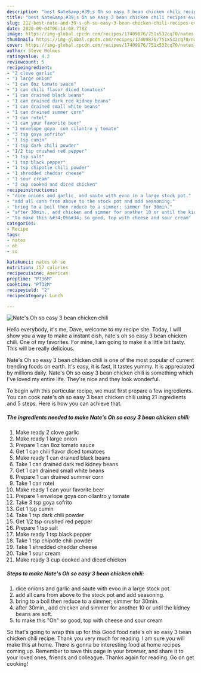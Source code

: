 ```yaml
---
description: "best Nate&amp;#39;s Oh so easy 3 bean chicken chili recipes ever | how to keep Nate&amp;#39;s Oh so easy 3 bean chicken chili"
title: "best Nate&amp;#39;s Oh so easy 3 bean chicken chili recipes ever | how to keep Nate&amp;#39;s Oh so easy 3 bean chicken chili"
slug: 212-best-nate-and-39-s-oh-so-easy-3-bean-chicken-chili-recipes-ever-how-to-keep-nate-and-39-s-oh-so-easy-3-bean-chicken-chili
date: 2020-09-04T06:14:08.778Z
image: https://img-global.cpcdn.com/recipes/17409876/751x532cq70/nates-oh-so-easy-3-bean-chicken-chili-recipe-main-photo.jpg
thumbnail: https://img-global.cpcdn.com/recipes/17409876/751x532cq70/nates-oh-so-easy-3-bean-chicken-chili-recipe-main-photo.jpg
cover: https://img-global.cpcdn.com/recipes/17409876/751x532cq70/nates-oh-so-easy-3-bean-chicken-chili-recipe-main-photo.jpg
author: Steve Holmes
ratingvalue: 4.2
reviewcount: 5
recipeingredient:
- "2 clove garlic"
- "1 large onion"
- "1 can 8oz tomato sauce"
- "1 can chili flavor diced tomatoes"
- "1 can drained black beans"
- "1 can drained dark red kidney beans"
- "1 can drained small white beans"
- "1 can drained summer corn"
- "1 can rotel"
- "1 can your favorite beer"
- "1 envelope goya  con cilantro y tomate"
- "3 tsp goya sofrito"
- "1 tsp cumin"
- "1 tsp dark chili powder"
- "1/2 tsp crushed red pepper"
- "1 tsp salt"
- "1 tsp black pepper"
- "1 tsp chipotle chili powder"
- "1 shredded cheddar cheese"
- "1 sour cream"
- "3 cup cooked and diced chicken"
recipeinstructions:
- "dice onions and garlic  and saute with evoo in a large stock pot."
- "add all cans from above to the stock pot and add seasoning."
- "bring to a boil then reduce to a simmer; simmer for 30min."
- "after 30min., add chicken and simmer for another 10 or until the kidney beans are soft."
- "to make this &#34;Oh&#34; so good, top with cheese and sour cream"
categories:
- Recipe
tags:
- nates
- oh
- so

katakunci: nates oh so 
nutrition: 157 calories
recipecuisine: American
preptime: "PT36M"
cooktime: "PT32M"
recipeyield: "2"
recipecategory: Lunch

---
```



![Nate&#39;s Oh so easy 3 bean chicken chili](https://img-global.cpcdn.com/recipes/17409876/751x532cq70/nates-oh-so-easy-3-bean-chicken-chili-recipe-main-photo.jpg)

Hello everybody, it's me, Dave, welcome to my recipe site. Today, I will show you a way to make a instant dish, nate&#39;s oh so easy 3 bean chicken chili. One of my favorites. For mine, I am going to make it a little bit tasty. This will be really delicious.

Nate&#39;s Oh so easy 3 bean chicken chili is one of the most popular of current trending foods on earth. It's easy, it is fast, it tastes yummy. It is appreciated by millions daily. Nate&#39;s Oh so easy 3 bean chicken chili is something which I've loved my entire life. They're nice and they look wonderful.




To begin with this particular recipe, we must first prepare a few ingredients. You can cook nate&#39;s oh so easy 3 bean chicken chili using 21 ingredients and 5 steps. Here is how you can achieve that.

<!--inarticleads1-->

##### The ingredients needed to make Nate&#39;s Oh so easy 3 bean chicken chili:

1. Make ready 2 clove garlic
1. Make ready 1 large onion
1. Prepare 1 can 8oz tomato sauce
1. Get 1 can chili flavor diced tomatoes
1. Make ready 1 can drained black beans
1. Take 1 can drained dark red kidney beans
1. Get 1 can drained small white beans
1. Prepare 1 can drained summer corn
1. Take 1 can rotel
1. Make ready 1 can your favorite beer
1. Prepare 1 envelope goya  con cilantro y tomate
1. Take 3 tsp goya sofrito
1. Get 1 tsp cumin
1. Take 1 tsp dark chili powder
1. Get 1/2 tsp crushed red pepper
1. Prepare 1 tsp salt
1. Make ready 1 tsp black pepper
1. Take 1 tsp chipotle chili powder
1. Take 1 shredded cheddar cheese
1. Take 1 sour cream
1. Make ready 3 cup cooked and diced chicken




<!--inarticleads2-->

##### Steps to make Nate&#39;s Oh so easy 3 bean chicken chili:

1. dice onions and garlic  and saute with evoo in a large stock pot.
1. add all cans from above to the stock pot and add seasoning.
1. bring to a boil then reduce to a simmer; simmer for 30min.
1. after 30min., add chicken and simmer for another 10 or until the kidney beans are soft.
1. to make this &#34;Oh&#34; so good, top with cheese and sour cream




So that's going to wrap this up for this Good food nate&#39;s oh so easy 3 bean chicken chili recipe. Thank you very much for reading. I am sure you will make this at home. There is gonna be interesting food at home recipes coming up. Remember to save this page in your browser, and share it to your loved ones, friends and colleague. Thanks again for reading. Go on get cooking!
